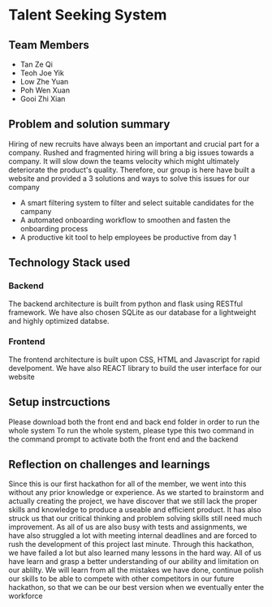 # Talent Seeking System

## Team Members
- Tan Ze Qi
- Teoh Joe Yik
- Low Zhe Yuan
- Poh Wen Xuan
- Gooi Zhi Xian

## Problem and solution summary
Hiring of new recruits have always been an important and crucial part for a company. Rushed and fragmented hiring will bring a big issues towards a company. It will slow down the teams velocity which might ultimately deteriorate the product's quality. Therefore, our group is here have built a website and provided a 3 solutions and ways to solve this issues for our company
- A smart filtering system to filter and select suitable candidates for the campany
- A automated onboarding workflow to smoothen and fasten the onboarding process
- A productive kit tool to help employees be productive from day 1

## Technology Stack used
### Backend
The backend architecture is built from python and flask using RESTful framework. We have also chosen SQLite as our database for a lightweight and highly optimized databse.

### Frontend
The frontend architecture is built upon CSS, HTML and Javascript for rapid develpoment. We have also REACT library to build the user interface for our website

## Setup instrcuctions
Please download both the front end and back end folder in order to run the whole system
To run the whole system, please type this two command in the command prompt to activate both the front end and the backend


## Reflection on challenges and learnings
Since this is our first hackathon for all of the member, we went into this without any prior knowledge or experience. As we started to brainstorm and actually creating the project, we have discover that we still lack the proper skills and knowledge to produce a useable and efficient product. It has also struck us that our critical thinking and problem solving skills still need much improvement. As all of us are also busy with tests and assignments, we have also struggled a lot with meeting internal deadlines and are forced to rush the development of this project last minute. Through this hackathon, we have failed a lot but also learned many lessons in the hard way. All of us have learn and grasp a better understanding of our ability and limitation on our ablilty. We will learn from all the mistakes we have done, continue polish our skills to be able to compete with other competitors in our future hackathon, so that we can be our best version when we eventually enter the workforce  

